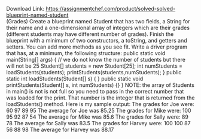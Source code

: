 Download Link: https://assignmentchef.com/product/solved-solved-blueprint-named-student
<br>
(Grades) Create a blueprint named Student that has two fields, a String for their name and a one-dimensional array of integers which are their grades (different students may have different number of grades). Finish the blueprint with a minimum of two constructors, a toString, and getters and setters. You can add more methods as you see fit. Write a driver program that has, at a minimum, the following structure: public static void main(String[] args) { // we do not know the number of students but there will not be 25 Student[] students = new Student[25]; int numStudents = loadStudents(students); printStudents(students,numStudents); } public static int loadStudents(Student[] s) { } public static void printStudents(Student[] s, int numStudents) {} } NOTE: the array of Students in main() is not is not full so you need to pass in the correct number that was loaded for the print. That number is the integer that is returned from the loadStudents() method. Here is my sample output: The grades for Joe were: 60 97 89 95 The average for Joe was 85.25 The grades for Mike were: 100 95 92 87 54 The average for Mike was 85.6 The grades for Sally were: 89 78 The average for Sally was 83.5 The grades for Harvey were: 100 100 87 56 88 98 The average for Harvey was 88.17